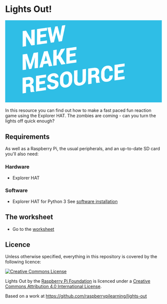 # Lights Out!

![](cover_make.png)

In this resource you can find out how to make a fast paced fun reaction game using the Explorer HAT. The zombies are coming - can you turn the lights off quick enough? 

## Requirements
As well as a Raspberry Pi, the usual peripherals, and an up-to-date SD card you'll also need:

### Hardware

* Explorer HAT

### Software

* Explorer HAT for Python 3
See [software installation](software.md)

## The worksheet
* Go to the [worksheet](worksheet.md)

## Licence

Unless otherwise specified, everything in this repository is covered by the following licence:

[![Creative Commons License](http://i.creativecommons.org/l/by-sa/4.0/88x31.png)](http://creativecommons.org/licenses/by-sa/4.0/)

Lights Out by the [Raspberry Pi Foundation](http://www.raspberrypi.org) is licenced under a [Creative Commons Attribution 4.0 International License](http://creativecommons.org/licenses/by-sa/4.0/).

Based on a work at https://github.com/raspberrypilearning/lights-out
